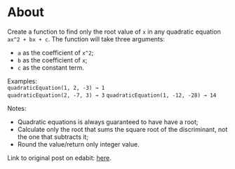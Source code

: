# About

Create a function to find only the root value of `x` in any quadratic equation `ax^2 + bx + c`. The function will take three arguments:  

- `a` as the coefficient of `x^2`;  
- `b` as the coefficient of `x`;  
- `c` as the constant term.  

Examples:  
`quadraticEquation(1, 2, -3) → 1`  
`quadraticEquation(2, -7, 3) → 3`
`quadraticEquation(1, -12, -28) → 14`  

Notes:  

- Quadratic equations is always guaranteed to have have a root;  
- Calculate only the root that sums the square root of the discriminant, not the one that subtracts it;  
- Round the value/return only integer value.  

Link to original post on edabit: [here](https://edabit.com/challenge/nasKYub6qEAfQcFuy).  
